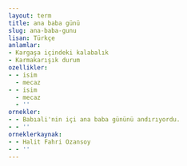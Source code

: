 ```yaml
---
layout: term
title: ana baba günü
slug: ana-baba-gunu
lisan: Türkçe
anlamlar:
- Kargaşa içindeki kalabalık
- Karmakarışık durum
ozellikler:
- - isim
  - mecaz
- - isim
  - mecaz
  - ''
ornekler:
- - Babıali'nin içi ana baba gününü andırıyordu.
- - ''
orneklerkaynak:
- - Halit Fahri Ozansoy
- - ''
---
```

